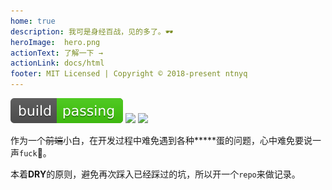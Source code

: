 ```yaml
---
home: true
description: 我可是身经百战，见的多了。🕶
heroImage:  hero.png
actionText: 了解一下 →
actionLink: docs/html
footer: MIT Licensed | Copyright © 2018-present ntnyq
---
```


![](images/fe-life-20190217013116944.svg)
![](https://img.shields.io/badge/powered--by-vuepress-green.svg)
![](https://img.shields.io/github/last-commit/ntnyq/fe-life.svg)

作为一个<del>前端</del>小白，在开发过程中难免遇到各种**\***蛋的问题，心中难免要说一声`fuck`🐶。

本着**DRY**的原则，避免再次踩入已经踩过的坑，所以开一个`repo`来做记录。
